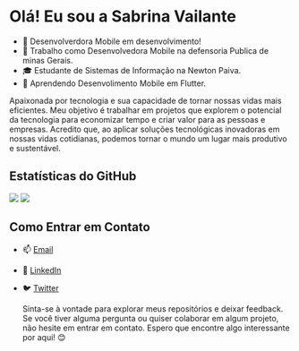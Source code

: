 # Olá! Eu sou a Sabrina Vailante 

- 🌱 Desenvolverdora Mobile em desenvolvimento!
- 💼 Trabalho como Desenvolvedora Mobile na defensoria Publica de minas Gerais. 
- 🎓 Estudante de Sistemas de Informação na Newton Paiva.
- 📖 Aprendendo Desenvolimento Mobile em Flutter. 

Apaixonada por tecnologia e sua capacidade de tornar nossas vidas mais eficientes. Meu objetivo é trabalhar em projetos que explorem o potencial da tecnologia para economizar tempo e criar valor para as pessoas e empresas. Acredito que, ao aplicar soluções tecnológicas inovadoras em nossas vidas cotidianas, podemos tornar o mundo um lugar mais produtivo e sustentável.

## Estatísticas do GitHub
<div>
<img heigth="180" src="https://github-readme-stats.vercel.app/api?username=SabrinaVailante&show_icons=true&theme=dracula" />
<img heigth="200" src="https://github-readme-stats.vercel.app/api/top-langs/?username=SabrinaVailante&layout=compact&show_icons=true&langs_count=8&theme=dracula" /> 
</div>

 

## Como Entrar em Contato

- 📫 [Email](mailto:seuemail@example.com) 

- 💬 [LinkedIn](https://www.linkedin.com/in/seuperfillinkedin/) 

- 🐦 [Twitter](https://twitter.com/seuperfiltwitter) 

  

  Sinta-se à vontade para explorar meus repositórios e deixar feedback. Se você tiver alguma pergunta ou quiser colaborar em algum projeto, não hesite em entrar em contato. Espero que encontre algo interessante por aqui! 😊
